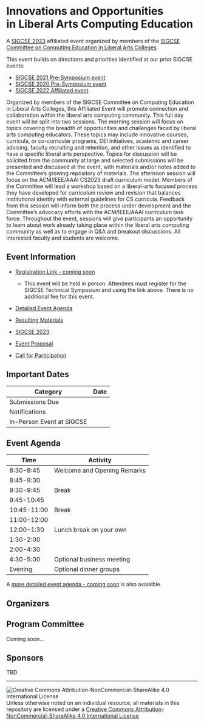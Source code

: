 # Innovations and Opportunities<br>in Liberal Arts Computing Education

A [SIGCSE 2023](https://sigcse2023.sigcse.org) affiliated event organized by members of the [SIGCSE Committee on Computing Education in Liberal Arts Colleges](https://computing-in-the-liberal-arts.github.io/SIGCSE2022-Affiliated-Event/).

This event builds on directions and priorities identified at our prior SIGCSE events:
- [SIGCSE 2021 Pre-Symposium event](https://computing-in-the-liberal-arts.github.io/SIGCSE2021-PreSymposium-Event/)
- [SIGCSE 2020 Pre-Symposium event](https://computing-in-the-liberal-arts.github.io/SIGCSE2020-PreSymposium-Event/)
- [SIGCSE 2022 Affiliated event](https://computing-in-the-liberal-arts.github.io/SIGCSE2020-PreSymposium-Event/)

Organized by members of the SIGCSE Committee on Computing Education in Liberal Arts Colleges, this Affiliated Event will promote connection and collaboration within the liberal arts computing community. This full day event will be split into two sessions. The morning session will focus on topics covering the breadth of opportunities and challenges faced by liberal arts computing educators. These topics may include innovative courses, curricula, or co-curricular programs, DEI initiatives, academic and career advising, faculty recruiting and retention, and other issues as identified to have a specific liberal arts perspective. Topics for discussion will be solicited from the community at large and selected submissions will be presented and discussed at the event, with materials and/or notes added to the Committee’s growing repository of materials. The afternoon session will focus on the ACM/IEEE/AAAI CS2023 draft curriculum model. Members of the Committee will lead a workshop based on a liberal-arts focused process they have developed for curriculum review and revision that balances institutional identity with external guidelines for CS curricula. Feedback from this session will inform both the process under development and the Committee’s advocacy efforts with the ACM/IEEE/AAAI curriculum task force. Throughout the event, sessions will give participants an opportunity to learn about work already taking place within the liberal arts computing community as well as to engage in Q&A and breakout discussions. All interested faculty and students are welcome.

## Event Information

- [Registration Link - coming soon]()
  - This event will be held in person. Attendees must register for the SIGCSE Technical Symposium and using the link above. There is no additional fee for this event.

- [Detailed Event Agenda](eventAgenda.md)
- [Resulting Materials](materials.md)

- [SIGCSE 2023](https://sigcse2023.sigcse.org)
- [Event Proposal]()
- [Call for Participation]()

## Important Dates

| Category                            | Date
|-------------------------------------|-----------------------
| Submissions Due                     | 
| Notifications                       | 
| In-Person Event at SIGCSE           | 




## Event Agenda

| Time        | Activity
|-------------|----------
| 8:30-8:45   | Welcome and Opening Remarks
| 8:45-9:30   | 
| 9:30-9:45   | Break
| 9:45-10:45  | 
| 10:45-11:00 | Break
| 11:00-12:00 |
| 12:00-1:30  | Lunch break on your own
| 1:30-2:00   | 
| 2:00-4:30   | 
| 4:30-5:00   | Optional business meeting
| Evening     | Optional dinner groups

A [more detailed event agenda - coming soon]() is also avaialble.

## Organizers



## Program Committee

Coming soon...

## Sponsors

TBD

___
![Creative Commons Attribution-NonCommercial-ShareAlike 4.0 International License](https://i.creativecommons.org/l/by-nc-sa/4.0/88x31.png "Creative Commons Attribution-NonCommercial-ShareAlike 4.0 International License") Unless otherwise noted on an individual resource, all materials in this repository are licensed under a [Creative Commons Attribution-NonCommercial-ShareAlike 4.0 International License](http://creativecommons.org/licenses/by-nc-sa/4.0/)
